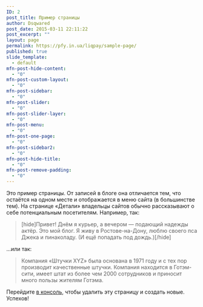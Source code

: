 ```yaml
---
ID: 2
post_title: Пример страницы
author: Dsqwared
post_date: 2015-03-11 22:11:22
post_excerpt: ""
layout: page
permalink: https://pfy.in.ua/liqpay/sample-page/
published: true
slide_template:
  - default
mfn-post-hide-content:
  - "0"
mfn-post-custom-layout:
  - "0"
mfn-post-sidebar:
  - "0"
mfn-post-slider:
  - "0"
mfn-post-slider-layer:
  - "0"
mfn-post-menu:
  - "0"
mfn-post-one-page:
  - "0"
mfn-post-sidebar2:
  - "0"
mfn-post-hide-title:
  - "0"
mfn-post-remove-padding:
  - "0"
---
```

Это пример страницы. От записей в блоге она отличается тем, что остаётся на одном месте и отображается в меню сайта (в большинстве тем). На странице «Детали» владельцы сайтов обычно рассказывают о себе потенциальным посетителям. Например, так:
<blockquote>[hide]Привет! Днём я курьер, а вечером — подающий надежды актёр. Это мой блог. Я живу в Ростове-на-Дону, люблю своего пса Джека и пинаколаду. (И ещё попадать под дождь.)[/hide]</blockquote>
...или так:
<blockquote>Компания «Штучки XYZ» была основана в 1971 году и с тех пор производит качественные штучки. Компания находится в Готэм-сити, имеет штат из более чем 2000 сотрудников и приносит много пользы жителям Готэма.</blockquote>
Перейдите <a href="https://pfy.in.ua/liqpay/wp-admin/">в консоль</a>, чтобы удалить эту страницу и создать новые. Успехов!
